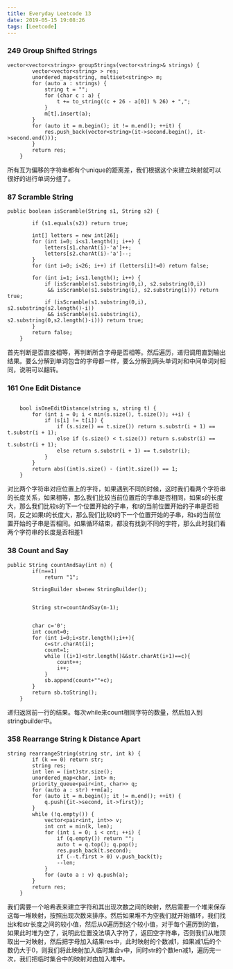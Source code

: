 ```yaml
---
title: Everyday Leetcode 13
date: 2019-05-15 19:08:26
tags: [Leetcode]
---
```

### 249	Group Shifted Strings
```
vector<vector<string>> groupStrings(vector<string>& strings) {
        vector<vector<string> > res;
        unordered_map<string, multiset<string>> m;
        for (auto a : strings) {
            string t = "";
            for (char c : a) {
                t += to_string((c + 26 - a[0]) % 26) + ",";
            }
            m[t].insert(a);
        }
        for (auto it = m.begin(); it != m.end(); ++it) {
            res.push_back(vector<string>(it->second.begin(), it->second.end()));
        }
        return res;
    }
```
所有互为偏移的字符串都有个unique的距离差，我们根据这个来建立映射就可以很好的进行单词分组了。
<!-- more -->
### 87	Scramble String
```
public boolean isScramble(String s1, String s2) {
       
        if (s1.equals(s2)) return true; 
        
        int[] letters = new int[26];
        for (int i=0; i<s1.length(); i++) {
            letters[s1.charAt(i)-'a']++;
            letters[s2.charAt(i)-'a']--;
        }
        for (int i=0; i<26; i++) if (letters[i]!=0) return false;
    
        for (int i=1; i<s1.length(); i++) {
            if (isScramble(s1.substring(0,i), s2.substring(0,i)) 
             && isScramble(s1.substring(i), s2.substring(i))) return true;
            if (isScramble(s1.substring(0,i), s2.substring(s2.length()-i)) 
             && isScramble(s1.substring(i), s2.substring(0,s2.length()-i))) return true;
        }
        return false;
    }  
```
首先判断是否直接相等，再判断所含字母是否相等。然后遍历，递归调用直到输出结果。要么分解到单词包含的字母都一样，要么分解到两头单词对和中间单词对相同，说明可以翻转。

### 161	One Edit Distance
```

    bool isOneEditDistance(string s, string t) {
        for (int i = 0; i < min(s.size(), t.size()); ++i) {
            if (s[i] != t[i]) {
                if (s.size() == t.size()) return s.substr(i + 1) == t.substr(i + 1);
                else if (s.size() < t.size()) return s.substr(i) == t.substr(i + 1);
                else return s.substr(i + 1) == t.substr(i);
            }
        }
        return abs((int)s.size() - (int)t.size()) == 1;
    }
```
对比两个字符串对应位置上的字符，如果遇到不同的时候，这时我们看两个字符串的长度关系，如果相等，那么我们比较当前位置后的字串是否相同，如果s的长度大，那么我们比较s的下一个位置开始的子串，和t的当前位置开始的子串是否相同，反之如果t的长度大，那么我们比较t的下一个位置开始的子串，和s的当前位置开始的子串是否相同。如果循环结束，都没有找到不同的字符，那么此时我们看两个字符串的长度是否相差1

### 38	Count and Say
```
public String countAndSay(int n) {
        if(n==1)
            return "1";

        StringBuilder sb=new StringBuilder();

        
        String str=countAndSay(n-1);
       
        
        char c='0';
        int count=0;
        for (int i=0;i<str.length();i++){
            c=str.charAt(i);
            count=1;
            while ((i+1)<str.length()&&str.charAt(i+1)==c){
                count++;
                i++;
            }
            sb.append(count+""+c);
        }
        return sb.toString();
    }
```
递归返回前一行的结果。每次while来count相同字符的数量，然后加入到stringbuilder中。

### 358	Rearrange String k Distance Apart
```
string rearrangeString(string str, int k) {
        if (k == 0) return str;
        string res;
        int len = (int)str.size();
        unordered_map<char, int> m;
        priority_queue<pair<int, char>> q;
        for (auto a : str) ++m[a];
        for (auto it = m.begin(); it != m.end(); ++it) {
            q.push({it->second, it->first});
        }
        while (!q.empty()) {
            vector<pair<int, int>> v;
            int cnt = min(k, len);
            for (int i = 0; i < cnt; ++i) {
                if (q.empty()) return "";
                auto t = q.top(); q.pop();
                res.push_back(t.second);
                if (--t.first > 0) v.push_back(t);
                --len;
            }
            for (auto a : v) q.push(a);
        }
        return res;
    }
```
我们需要一个哈希表来建立字符和其出现次数之间的映射，然后需要一个堆来保存这每一堆映射，按照出现次数来排序。然后如果堆不为空我们就开始循环，我们找出k和str长度之间的较小值，然后从0遍历到这个较小值，对于每个遍历到的值，如果此时堆为空了，说明此位置没法填入字符了，返回空字符串，否则我们从堆顶取出一对映射，然后把字母加入结果res中，此时映射的个数减1，如果减1后的个数仍大于0，则我们将此映射加入临时集合v中，同时str的个数len减1，遍历完一次，我们把临时集合中的映射对由加入堆中。
